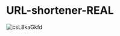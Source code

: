 # URL-shortener-REAL



![csL8kaGkfd](https://user-images.githubusercontent.com/69885780/171329268-160fa844-6130-4eba-9057-c1bbaa28b15f.gif)
